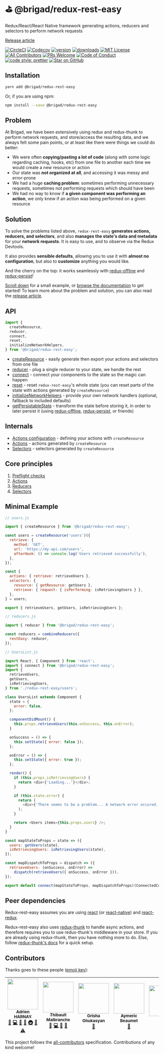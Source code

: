 # ⛳ @brigad/redux-rest-easy

Redux/React/React Native framework generating actions, reducers and selectors to perform network requests

[Release article][release-article]

[![CircleCI][circle-ci-badge]][circle-ci]
[![Codecov][codecov-badge]][codecov]
[![version][version-badge]][package]
[![downloads][downloads-badge]][package]
[![MIT License][license-badge]][license]
[![All Contributors](https://img.shields.io/badge/all_contributors-6-orange.svg?style=flat-square)](#contributors)
[![PRs Welcome][prs-badge]][prs]
[![Code of Conduct][coc-badge]][coc]
[![code style: prettier][prettier-badge]][prettier]
[![Star on GitHub][github-star-badge]][github-star]

## Installation

```bash
yarn add @brigad/redux-rest-easy
```

Or, if you are using npm:

```bash
npm install --save @brigad/redux-rest-easy
```

## Problem

At Brigad, we have been extensively using redux and redux-thunk to perform network requests, and store/access the resulting data, and we always felt some pain points, or at least like there were things we could do better:

* We were often **copying/pasting a lot of code** (along with some logic regarding caching, hooks, etc) from one file to another each time we would create a new resource or action
* Our state was **not organized at all**, and accessing it was messy and error-prone
* We had a huge **caching problem**: sometimes performing unnecessary requests, sometimes not performing requests which should have been
* We had no way to know if **a given component was performing an action**, we only knew if an action was being performed on a given resource

## Solution

To solve the problems listed above, `redux-rest-easy` **generates actions, reducers, and selectors**, and also **manages the state's data and metadata** for your **network requests**. It is easy to use, and to observe via the Redux Devtools.

It also provides **sensible defaults**, allowing you to use it with **almost no configuration**, but also to **customize** anything you would like.

And the cherry on the top: it works seamlessly with [redux-offline](https://github.com/redux-offline/redux-offline) and [redux-persist](https://github.com/rt2zz/redux-persist)!

[Scroll down](#minimal-example) for a small example, or [browse the documentation](#api) to get started! To learn more about the problem and solution, you can also read the [release article][release-article].

## API

```js
import {
  createResource,
  reducer,
  connect,
  reset,
  initializeNetworkHelpers,
} from '@brigad/redux-rest-easy';
```

* [createResource](./docs/api/createResource.md) - easily generate then export your actions and selectors from one file
* [reducer](./docs/api/reducer.md) - plug a single reducer to your state, we handle the rest
* [connect](./docs/api/connect.md) - connect your components to the state so the magic can happen
* [reset](./docs/api/reset.md) - reset `redux-rest-easy`'s whole state (you can reset parts of the state with actions generated by `createResource`)
* [initializeNetworkHelpers](./docs/api/initializeNetworkHelpers.md) - provide your own network handlers (optional, fallback to included defaults)
* [getPersistableState](./docs/api/getPersistableState.md) - transform the state before storing it, in order to later persist it (using [redux-offline](https://github.com/redux-offline/redux-offline), [redux-persist](https://github.com/rt2zz/redux-persist), or friends)

## Internals

* [Actions configuration](./docs/api/createResource/actionsConfig.md) - defining your actions with `createResource`
* [Actions](./docs/api/createResource/actions.md) - actions generated by `createResource`
* [Selectors](./docs/api/createResource/selectors.md) - selectors generated by `createResource`

## Core principles

1.  [Preflight checks](./docs/principles/preflight.md)
2.  [Actions](./docs/principles/actions.md)
3.  [Reducers](./docs/principles/reducers.md)
4.  [Selectors](./docs/principles/selectors.md)

## Minimal Example

```js
// users.js

import { createResource } from '@brigad/redux-rest-easy';

const users = createResource('users')({
  retrieve: {
    method: 'GET',
    url: 'https://my-api.com/users',
    afterHook: () => console.log('Users retrieved successfully'),
  },
});

const {
  actions: { retrieve: retrieveUsers },
  selectors: {
    resource: { getResource: getUsers },
    retrieve: { request: { isPerforming: isRetrievingUsers } },
  },
} = users;

export { retrieveUsers, getUsers, isRetrievingUsers };
```

```js
// reducers.js

import { reducer } from '@brigad/redux-rest-easy';

const reducers = combineReducers({
  restEasy: reducer,
});
```

```js
// UsersList.js

import React, { Component } from 'react';
import { connect } from '@brigad/redux-rest-easy';
import {
  retrieveUsers,
  getUsers,
  isRetrievingUsers,
} from './redux-rest-easy/users';

class UsersList extends Component {
  state = {
    error: false,
  };

  componentDidMount() {
    this.props.retrieveUsers(this.onSuccess, this.onError);
  }

  onSuccess = () => {
    this.setState({ error: false });
  };

  onError = () => {
    this.setState({ error: true });
  };

  render() {
    if (this.props.isRetrievingUsers) {
      return <div>{'Loading...'}</div>;
    }

    if (this.state.error) {
      return (
        <div>{'There seems to be a problem... A network error occured.'}</div>
      );
    }

    return <Users items={this.props.users} />;
  }
}

const mapStateToProps = state => ({
  users: getUsers(state),
  isRetrievingUsers: isRetrievingUsers(state),
});

const mapDispatchToProps = dispatch => ({
  retrieveUsers: (onSuccess, onError) =>
    dispatch(retrieveUsers({ onSuccess, onError })),
});

export default connect(mapStateToProps, mapDispatchToProps)(ConnectedComponent);
```

## Peer dependencies

Redux-rest-easy assumes you are using [react][react] (or [react-native][react-native]) and [react-redux][react-redux].

Redux-rest-easy also uses [redux-thunk][redux-thunk] to handle async actions, and therefore requires you to use redux-thunk's middleware in your store. If you are already using redux-thunk, then you have nothing more to do. Else, follow [redux-thunk's docs][redux-thunk-installation] for a quick setup.

## Contributors

Thanks goes to these people ([emoji key][emojis]):

<!-- ALL-CONTRIBUTORS-LIST:START - Do not remove or modify this section -->
<!-- prettier-ignore -->
| [<img src="https://avatars1.githubusercontent.com/u/15089053?v=4" width="100px;"/><br /><sub><b>Adrien HARNAY</b></sub>](https://adrien.harnay.me)<br />[📝](#blog-Zephir77167 "Blogposts") [💻](https://github.com/Brigad/redux-rest-easy/commits?author=Zephir77167 "Code") [📖](https://github.com/Brigad/redux-rest-easy/commits?author=Zephir77167 "Documentation") [🤔](#ideas-Zephir77167 "Ideas, Planning, & Feedback") [🚇](#infra-Zephir77167 "Infrastructure (Hosting, Build-Tools, etc)") [👀](#review-Zephir77167 "Reviewed Pull Requests") [⚠️](https://github.com/Brigad/redux-rest-easy/commits?author=Zephir77167 "Tests") | [<img src="https://avatars1.githubusercontent.com/u/6181446?v=4" width="100px;"/><br /><sub><b>Thibault Malbranche</b></sub>](https://github.com/Titozzz)<br />[🐛](https://github.com/Brigad/redux-rest-easy/issues?q=author%3ATitozzz "Bug reports") [💻](https://github.com/Brigad/redux-rest-easy/commits?author=Titozzz "Code") [🤔](#ideas-Titozzz "Ideas, Planning, & Feedback") [👀](#review-Titozzz "Reviewed Pull Requests") | [<img src="https://avatars3.githubusercontent.com/u/11462388?v=4" width="100px;"/><br /><sub><b>Grisha Ghukasyan</b></sub>](https://github.com/eole1712)<br />[🤔](#ideas-eole1712 "Ideas, Planning, & Feedback") | [<img src="https://avatars1.githubusercontent.com/u/569243?v=4" width="100px;"/><br /><sub><b>Aymeric Beaumet</b></sub>](https://aymericbeaumet.com)<br />[🤔](#ideas-aymericbeaumet "Ideas, Planning, & Feedback") | [<img src="https://avatars3.githubusercontent.com/u/3433722?v=4" width="100px;"/><br /><sub><b>Jess</b></sub>](https://github.com/Pinesy)<br />[🐛](https://github.com/Brigad/redux-rest-easy/issues?q=author%3APinesy "Bug reports") [📖](https://github.com/Brigad/redux-rest-easy/commits?author=Pinesy "Documentation") | [<img src="https://avatars2.githubusercontent.com/u/296106?v=4" width="100px;"/><br /><sub><b>Matt Labrum</b></sub>](https://github.com/mlabrum)<br />[💻](https://github.com/Brigad/redux-rest-easy/commits?author=mlabrum "Code") |
| :---: | :---: | :---: | :---: | :---: | :---: |
<!-- ALL-CONTRIBUTORS-LIST:END -->

This project follows the [all-contributors][all-contributors] specification.
Contributions of any kind welcome!

[release-article]: https://engineering.brigad.co/introducing-redux-rest-easy-6e9a91af4f59
[circle-ci-badge]: https://img.shields.io/circleci/token/75524c993d9de495223af8fa371cf086aa69793d/project/github/Brigad/redux-rest-easy/master.svg?style=flat-square&label=build
[circle-ci]: https://circleci.com/gh/Brigad/redux-rest-easy
[codecov-badge]: https://img.shields.io/codecov/c/github/Brigad/redux-rest-easy.svg
[codecov]: https://codecov.io/gh/Brigad/redux-rest-easy
[version-badge]: https://img.shields.io/npm/v/@brigad/redux-rest-easy.svg?style=flat-square
[downloads-badge]: https://img.shields.io/npm/dt/@brigad/redux-rest-easy.svg?style=flat-square
[package]: https://www.npmjs.com/package/@brigad/redux-rest-easy
[license-badge]: https://img.shields.io/npm/l/@brigad/redux-rest-easy.svg?style=flat-square
[license]: https://github.com/Brigad/redux-rest-easy/blob/master/LICENSE.md
[prs-badge]: https://img.shields.io/badge/PRs-welcome-brightgreen.svg?style=flat-square
[prs]: http://makeapullrequest.com
[coc-badge]: https://img.shields.io/badge/code%20of-conduct-ff69b4.svg?style=flat-square
[coc]: https://github.com/Brigad/redux-rest-easy/blob/master/CODE_OF_CONDUCT.md
[prettier-badge]: https://img.shields.io/badge/code_style-prettier-ff69b4.svg?style=flat-square
[prettier]: https://github.com/prettier/prettier
[github-star-badge]: https://img.shields.io/github/stars/Brigad/redux-rest-easy.svg?style=social
[github-star]: https://github.com/Brigad/redux-rest-easy/stargazers
[react]: https://github.com/facebook/react
[react-native]: https://github.com/facebook/react-native
[react-redux]: https://github.com/reactjs/react-redux
[redux-thunk]: https://github.com/gaearon/redux-thunk
[redux-thunk-installation]: https://github.com/gaearon/redux-thunk#installation
[emojis]: https://github.com/kentcdodds/all-contributors#emoji-key
[all-contributors]: https://github.com/kentcdodds/all-contributors
